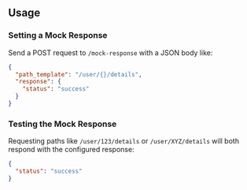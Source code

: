 ## Usage

### Setting a Mock Response

Send a POST request to `/mock-response` with a JSON body like:

```json
{
  "path_template": "/user/{}/details",
  "response": {
    "status": "success"
  }
}
```

### Testing the Mock Response

Requesting paths like `/user/123/details` or `/user/XYZ/details` will both respond with the configured response:

```json
{
  "status": "success"
}
```
